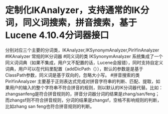 # 定制化IKAnalyzer，支持通常的IK分词，同义词搜索，拼音搜索，基于Lucene 4.10.4分词器接口
分别对应三个主要的分词类，IKAnalyzer,IKSynonymAnalyzer,PinYinAnalyzer
#IKAnalyzer
常规的IK分词器
#同义词的类 IKSynonymAnalyzer
系统集成了一个同义词词典（如果不集成，用户又不配置的话，Lucene会报错），同时支持自定义词典，用户可以在代码里配置（addDicPath（）），默认的参数是是基于ClassPath参数，同义词是基于双向的，忽略大小写。
#拼音搜索的类 PinYinAnalyzer
主要基于正则表达式完成对拼音字符串的判断、匹配、提取，如果用户的输入的整个字符串不符合拼音的规则，则以默认的IK分词器代替。比如：zhangsanfeng是符合拼音规则的，拼音分词器分词的结果是zhang/san/feng；而zhangsf则不符合拼音规则，分词的结果是zhangsf，空格不影响规则的判断，比如zhang san feng也符合拼音规则的判断。

